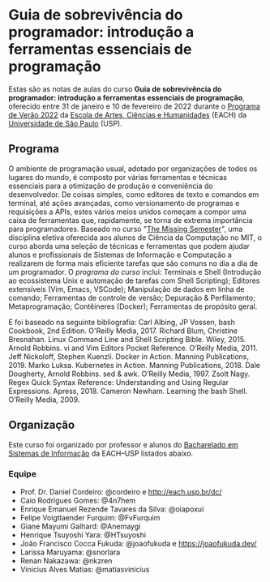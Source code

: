 # Guia de sobrevivência do programador: introdução a ferramentas essenciais de programação

Estas são as notas de aulas do curso **Guia de sobrevivência do programador: introdução a ferramentas essenciais de programação**, oferecido entre 31 de janeiro e 10 de fevereiro de 2022 durante o [Programa de Verão 2022](http://www5.each.usp.br/avisos-ccex/programa-de-verao-2022/) da [Escola de Artes, Ciências e Humanidades](http://www.each.usp.br/) (EACH) da [Universidade de São Paulo](https://www.usp.br/) (USP).

## Programa

O ambiente de programação usual, adotado por organizações de todos os lugares do mundo, é composto por várias ferramentas e técnicas essenciais para a otimização de produção e conveniência do desenvolvedor. De coisas simples, como editores de texto e comandos em terminal, até ações avançadas, como versionamento de programas e requisições a APIs, estes vários meios unidos começam a compor uma caixa de ferramentas que, rapidamente, se torna de extrema importância para programadores.
Baseado no curso "[The Missing Semester](https://missing.csail.mit.edu/)", uma disciplina eletiva oferecida aos alunos de Ciência da Computação no MIT, o curso aborda uma seleção de técnicas e ferramentas que podem ajudar alunos e profissionais de Sistemas de Informação e Computação a realizarem de forma mais eficiente tarefas que são comuns no dia a dia de um programador. O *programa do curso* inclui: Terminais e Shell (Introdução ao ecossistema Unix e automação de tarefas com Shell Scripting); Editores extensíveis (Vim, Emacs, VSCode); Manipulação de dados em linha de comando; Ferramentas de controle de versão; Depuração & Perfilamento; Metaprogramação; Contêineres (Docker); Ferramentas de propósito geral.

E foi baseado na seguinte bibliografia: Carl Albing, JP Vossen, bash Cookbook, 2nd Edition. O'Reilly Media, 2017. Richard Blum, Christine Bresnahan. Linux Command Line and Shell Scripting Bible. Wiley, 2015. Arnold Robbins. vi and Vim Editors Pocket Reference. O’Reilly Media, 2011. Jeff Nickoloff, Stephen Kuenzli. Docker in Action. Manning Publications, 2019. Marko Luksa. Kubernetes in Action. Manning Publications, 2018. Dale Dougherty, Arnold Robbins. sed & awk. O’Reilly Media, 1997. Zsolt Nagy. Regex Quick Syntax Reference: Understanding and Using Regular Expressions. Apress, 2018. Cameron Newham. Learning the bash Shell. O’Reilly Media, 2009.

## Organização

Este curso foi organizado por professor e alunos do [Bacharelado em Sistemas de Informação](http://www.each.usp.br/si/) da EACH–USP listados abaixo.

### Equipe

- Prof. Dr. Daniel Cordeiro: @cordeiro e http://each.usp.br/dc/
- Caio Rodrigues Gomes: @4n7hem
- Enrique Emanuel Rezende Tavares da Silva: @oiapoxui 
- Felipe Voigtlaender Furquim: @FvFurquim
- Giane Mayumi Galhard: @Anemaygi
- Henrique Tsuyoshi Yara: @HTsuyoshi
- João Francisco Cocca Fukuda: @joaofukuda e https://joaofukuda.dev/
- Larissa Maruyama: @snorlara
- Renan Nakazawa: @nkzren
- Vinicius Alves Matias: @matiasvinicius
